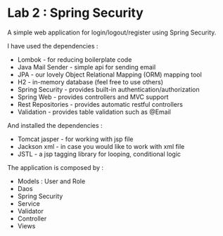 # Lab 2 : Spring Security

A simple web application for login/logout/register using Spring Security.


I have used the dependencies : 

- Lombok - for reducing boilerplate code
- Java Mail Sender - simple api for sending email
- JPA - our lovely Object Relational Mapping (ORM) mapping tool
- H2 - in-memory database (feel free to use others)
- Spring Security - provides built-in authentication/authorization
- Spring Web - provides controllers and MVC support
- Rest Repositories - provides automatic restful controllers
- Validation - provides table validation such as @Email

And installed the dependencies : 

- Tomcat jasper - for working with jsp file
- Jackson xml - in case you would like to work with xml file
- JSTL - a jsp tagging library for looping, conditional logic


The application is composed by :

- Models : User and Role 
- Daos
- Spring Security 
- Service
- Validator 
- Controller
- Views
